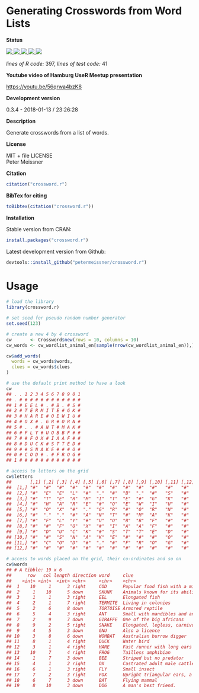 
Generating Crosswords from Word Lists
=====================================

**Status**

<a href="https://travis-ci.org/petermeissner/crossword.r"> <img src="https://api.travis-ci.org/petermeissner/crossword.r.svg?branch=master"> <a/> <a href="https://cran.r-project.org/package=crossword.r"> <img src="http://www.r-pkg.org/badges/version/crossword.r"> </a> <a href=""> <img src="https://codecov.io/gh/petermeissner/crossword.r/branch/master/graph/badge.svg"> </a> <a href=""> <img src="http://cranlogs.r-pkg.org/badges/grand-total/crossword.r"> </a> <a href=""> <img src="http://cranlogs.r-pkg.org/badges/crossword.r"> </a>

*lines of R code:* 397, *lines of test code:* 41

**Youtube video of Hamburg UseR Meetup presentation**

<https://youtu.be/56qrwa4bzK8>

**Development version**

0.3.4 - 2018-01-13 / 23:26:28

**Description**

Generate crosswords from a list of words.

**License**

MIT + file LICENSE <br>Peter Meissner

**Citation**

``` r
citation("crossword.r")
```

**BibTex for citing**

``` r
toBibtex(citation("crossword.r"))
```

**Installation**

Stable version from CRAN:

``` r
install.packages("crossword.r")
```

Latest development version from Github:

``` r
devtools::install_github("petermeissner/crossword.r")
```

Usage
=====

``` r
# load the library
library(crossword.r)

# set seed for pseudo random number generator
set.seed(123)

# create a new 4 by 4 crossword
cw       <- Crossword$new(rows = 10, columns = 10)
cw_words <- cw_wordlist_animal_en[sample(nrow(cw_wordlist_animal_en)),]

cw$add_words(
  words = cw_words$words,
  clues = cw_words$clues
)
```

``` r
# use the default print method to have a look
cw
## . . 1 2 3 4 5 6 7 8 9 0 1
## . # # # # # # # # # # # #
## 1 # E E L # . # B . # S #
## 2 # T E R M I T E # G K #
## 3 # H A R E # O E W I U #
## 4 # O X # . G R # O R N #
## 5 # . . # A N T # M A K #
## 6 # F L Y # U O B B F # #
## 7 # # F O X # I A A F # #
## 8 # D U C K # S T T E D #
## 9 # # S N A K E # # # O #
## 0 # C O D # . # F R O G #
## 1 # # # # # # # # # # # #
```

``` r
# access to letters on the grid
cw$letters
##       [,1] [,2] [,3] [,4] [,5] [,6] [,7] [,8] [,9] [,10] [,11] [,12]
##  [1,] "#"  "#"  "#"  "#"  "#"  "#"  "#"  "#"  "#"  "#"   "#"   "#"  
##  [2,] "#"  "E"  "E"  "L"  "#"  "."  "#"  "B"  "."  "#"   "S"   "#"  
##  [3,] "#"  "T"  "E"  "R"  "M"  "I"  "T"  "E"  "#"  "G"   "K"   "#"  
##  [4,] "#"  "H"  "A"  "R"  "E"  "#"  "O"  "E"  "W"  "I"   "U"   "#"  
##  [5,] "#"  "O"  "X"  "#"  "."  "G"  "R"  "#"  "O"  "R"   "N"   "#"  
##  [6,] "#"  "."  "."  "#"  "A"  "N"  "T"  "#"  "M"  "A"   "K"   "#"  
##  [7,] "#"  "F"  "L"  "Y"  "#"  "U"  "O"  "B"  "B"  "F"   "#"   "#"  
##  [8,] "#"  "#"  "F"  "O"  "X"  "#"  "I"  "A"  "A"  "F"   "#"   "#"  
##  [9,] "#"  "D"  "U"  "C"  "K"  "#"  "S"  "T"  "T"  "E"   "D"   "#"  
## [10,] "#"  "#"  "S"  "N"  "A"  "K"  "E"  "#"  "#"  "#"   "O"   "#"  
## [11,] "#"  "C"  "O"  "D"  "#"  "."  "#"  "F"  "R"  "O"   "G"   "#"  
## [12,] "#"  "#"  "#"  "#"  "#"  "#"  "#"  "#"  "#"  "#"   "#"   "#"

# access to words placed on the grid, their co-ordinates and so on
cw$words
## # A tibble: 19 x 6
##      row   col length direction word     clue                                                                
##    <int> <int>  <int> <chr>     <chr>    <chr>                                                               
##  1    10     1      3 right     COD      Popular food fish with a mild flavour and a dense, flaky, white fle…
##  2     1    10      5 down      SKUNK    Animals known for its ability to spray strong unpleasant liquid     
##  3     1     1      3 right     EEL      Elongated fish                                                      
##  4     2     1      7 right     TERMITE  Living in colonies                                                  
##  5     2     6      8 down      TORTOISE Armored reptile                                                     
##  6     5     4      3 right     ANT      Small with mandibles and antenna                                    
##  7     2     9      7 down      GIRAFFE  One of the big africans                                             
##  8     9     2      5 right     SNAKE    Elongated, legless, carnivorous reptile                             
##  9     4     5      3 down      GNU      Also a licence                                                      
## 10     3     8      6 down      WOMBAT   Australian burrow digger                                            
## 11     8     1      4 right     DUCK     Water bird                                                          
## 12     3     1      4 right     HARE     Fast runner with long ears                                          
## 13    10     7      4 right     FROG     Tailless amphibian                                                  
## 14     1     7      3 down      BEE      Striped but no predator                                             
## 15     4     1      2 right     OX       Castrated adult male cattle                                         
## 16     6     1      3 right     FLY      Small insect                                                        
## 17     7     2      3 right     FOX      Upright triangular ears, a pointed, slightly upturned snout, and a …
## 18     6     7      3 down      BAT      Flying mammal                                                       
## 19     8    10      3 down      DOG      A man's best friend.
```
